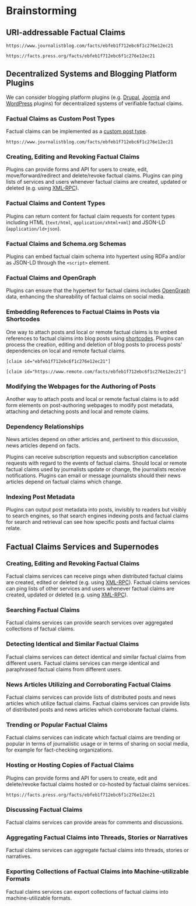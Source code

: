 # Brainstorming

## URI-addressable Factual Claims
`https://www.journalistblog.com/facts/ebfeb1f712ebc6f1c276e12ec21`

`https://facts.press.org/facts/ebfeb1f712ebc6f1c276e12ec21`

## Decentralized Systems and Blogging Platform Plugins
We can consider blogging platform plugins (e.g. [Drupal](http://www.drupal.com/), [Joomla](https://www.joomla.com/) and [WordPress](https://wordpress.org/) plugins) for decentralized systems of verifiable factual claims.

### Factual Claims as Custom Post Types
Factual claims can be implemented as a [custom post type](https://codex.wordpress.org/Post_Types#Custom_Post_Types).

`https://www.journalistblog.com/facts/ebfeb1f712ebc6f1c276e12ec21`

### Creating, Editing and Revoking Factual Claims
Plugins can provide forms and API for users to create, edit, move/forward/redirect and delete/revoke factual claims. Plugins can ping lists of services and users whenever factual claims are created, updated or deleted (e.g. using [XML-RPC](https://codex.wordpress.org/XML-RPC_Extending)).

### Factual Claims and Content Types
Plugins can return content for factual claim requests for content types including HTML (`text/html`, `application/xhtml+xml`) and JSON-LD (`application/ld+json`).

### Factual Claims and Schema.org Schemas
Plugins can embed factual claim schema into hypertext using RDFa and/or as JSON-LD through the `<script>` element.

### Factual Claims and OpenGraph
Plugins can ensure that the hypertext for factual claims includes [OpenGraph](http://ogp.me) data, enhancing the shareability of factual claims on social media.

### Embedding References to Factual Claims in Posts via Shortcodes
One way to attach posts and local or remote factual claims is to embed references to factual claims into blog posts using [shortcodes](https://codex.wordpress.org/Shortcode_API). Plugins can process the creation, editing and deletion of blog posts to process posts' dependencies on local and remote factual claims. 

`[claim id="ebfeb1f712ebc6f1c276e12ec21"]`

`[claim id="https://www.remote.com/facts/ebfeb1f712ebc6f1c276e12ec21"]`

### Modifying the Webpages for the Authoring of Posts
Another way to attach posts and local or remote factual claims is to add form elements on post-authoring webpages to modify post metadata, attaching and detaching posts and local and remote claims.

### Dependency Relationships
News articles depend on other articles and, pertinent to this discussion, news articles depend on facts.

Plugins can receive subscription requests and subscription cancelation requests with regard to the events of factual claims. Should local or remote factual claims used by journalists update or change, the journalists receive notifications. Plugins can email or message journalists should their news articles depend on factual claims which change.

### Indexing Post Metadata
Plugins can output post metadata into posts, invisibly to readers but visibly to search engines, so that search engines indexing posts and factual claims for search and retrieval can see how specific posts and factual claims relate.

## Factual Claims Services and Supernodes

### Creating, Editing and Revoking Factual Claims

Factual claims services can receive pings when distributed factual claims are created, edited or deleted (e.g. using [XML-RPC](https://codex.wordpress.org/XML-RPC_Extending)). Factual claims services can ping lists of other services and users whenever factual claims are created, updated or deleted (e.g. using [XML-RPC](https://codex.wordpress.org/XML-RPC_Extending)).

### Searching Factual Claims
Factual claims services can provide search services over aggregated collections of factual claims. 

### Detecting Identical and Similar Factual Claims
Factual claims services can detect identical and similar factual claims from different users. Factual claims services can merge identical and paraphrased factual claims from different users.

### News Articles Utilizing and Corroborating Factual Claims
Factual claims services can provide lists of distributed posts and news articles which utilize factual claims. Factual claims services can provide lists of distributed posts and news articles which corroborate factual claims.

### Trending or Popular Factual Claims
Factual claims services can indicate which factual claims are trending or popular in terms of journalistic usage or in terms of sharing on social media, for example for fact-checking organizations.

### Hosting or Hosting Copies of Factual Claims
Plugins can provide forms and API for users to create, edit and delete/revoke factual claims hosted or co-hosted by factual claims services.

`https://facts.press.org/facts/ebfeb1f712ebc6f1c276e12ec21`

### Discussing Factual Claims
Factual claims services can provide areas for comments and discussions.

### Aggregating Factual Claims into Threads, Stories or Narratives
Factual claims services can aggregate factual claims into threads, stories or narratives.

### Exporting Collections of Factual Claims into Machine-utilizable Formats
Factual claims services can export collections of factual claims into machine-utilizable formats.

